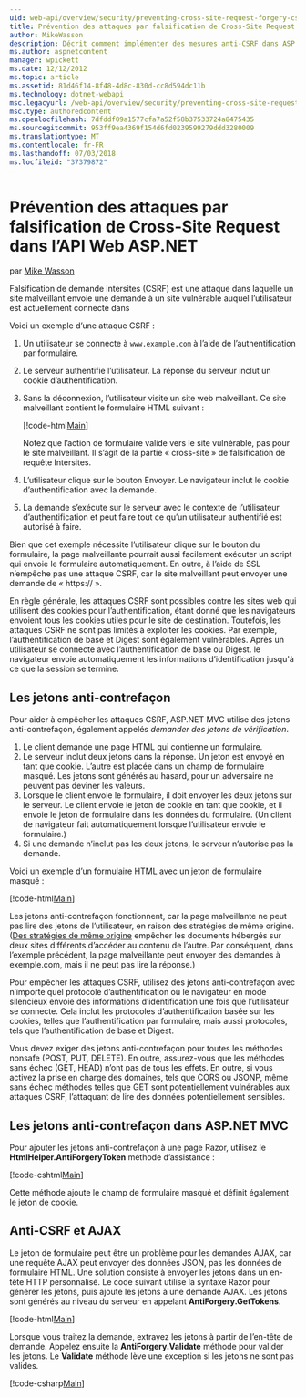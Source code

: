```yaml
---
uid: web-api/overview/security/preventing-cross-site-request-forgery-csrf-attacks
title: Prévention des attaques par falsification de Cross-Site Request dans l’API Web ASP.NET | Microsoft Docs
author: MikeWasson
description: Décrit comment implémenter des mesures anti-CSRF dans ASP.NET Web API et l’attaque de falsification de requête intersites.
ms.author: aspnetcontent
manager: wpickett
ms.date: 12/12/2012
ms.topic: article
ms.assetid: 81d46f14-8f48-4d8c-830d-cc8d594dc11b
ms.technology: dotnet-webapi
msc.legacyurl: /web-api/overview/security/preventing-cross-site-request-forgery-csrf-attacks
msc.type: authoredcontent
ms.openlocfilehash: 7dfddf09a1577cfa7a52f58b37533724a8475435
ms.sourcegitcommit: 953ff9ea4369f154d6fd0239599279ddd3280009
ms.translationtype: MT
ms.contentlocale: fr-FR
ms.lasthandoff: 07/03/2018
ms.locfileid: "37379872"
---
```

<a name="preventing-cross-site-request-forgery-csrf-attacks-in-aspnet-web-api"></a>Prévention des attaques par falsification de Cross-Site Request dans l’API Web ASP.NET
====================
par [Mike Wasson](https://github.com/MikeWasson)

Falsification de demande intersites (CSRF) est une attaque dans laquelle un site malveillant envoie une demande à un site vulnérable auquel l’utilisateur est actuellement connecté dans

Voici un exemple d’une attaque CSRF :

1. Un utilisateur se connecte à `www.example.com` à l’aide de l’authentification par formulaire.
2. Le serveur authentifie l’utilisateur. La réponse du serveur inclut un cookie d’authentification.
3. Sans la déconnexion, l’utilisateur visite un site web malveillant. Ce site malveillant contient le formulaire HTML suivant : 

    [!code-html[Main](preventing-cross-site-request-forgery-csrf-attacks/samples/sample1.html)]

    Notez que l’action de formulaire valide vers le site vulnérable, pas pour le site malveillant. Il s’agit de la partie « cross-site » de falsification de requête Intersites.
4. L’utilisateur clique sur le bouton Envoyer. Le navigateur inclut le cookie d’authentification avec la demande.
5. La demande s’exécute sur le serveur avec le contexte de l’utilisateur d’authentification et peut faire tout ce qu’un utilisateur authentifié est autorisé à faire.

Bien que cet exemple nécessite l’utilisateur clique sur le bouton du formulaire, la page malveillante pourrait aussi facilement exécuter un script qui envoie le formulaire automatiquement. En outre, à l’aide de SSL n’empêche pas une attaque CSRF, car le site malveillant peut envoyer une demande de « https:// ».

En règle générale, les attaques CSRF sont possibles contre les sites web qui utilisent des cookies pour l’authentification, étant donné que les navigateurs envoient tous les cookies utiles pour le site de destination. Toutefois, les attaques CSRF ne sont pas limités à exploiter les cookies. Par exemple, l’authentification de base et Digest sont également vulnérables. Après un utilisateur se connecte avec l’authentification de base ou Digest. le navigateur envoie automatiquement les informations d’identification jusqu'à ce que la session se termine.

## <a name="anti-forgery-tokens"></a>Les jetons anti-contrefaçon

Pour aider à empêcher les attaques CSRF, ASP.NET MVC utilise des jetons anti-contrefaçon, également appelés *demander des jetons de vérification*.

1. Le client demande une page HTML qui contienne un formulaire.
2. Le serveur inclut deux jetons dans la réponse. Un jeton est envoyé en tant que cookie. L’autre est placée dans un champ de formulaire masqué. Les jetons sont générés au hasard, pour un adversaire ne peuvent pas deviner les valeurs.
3. Lorsque le client envoie le formulaire, il doit envoyer les deux jetons sur le serveur. Le client envoie le jeton de cookie en tant que cookie, et il envoie le jeton de formulaire dans les données du formulaire. (Un client de navigateur fait automatiquement lorsque l’utilisateur envoie le formulaire.)
4. Si une demande n’inclut pas les deux jetons, le serveur n’autorise pas la demande.

Voici un exemple d’un formulaire HTML avec un jeton de formulaire masqué :

[!code-html[Main](preventing-cross-site-request-forgery-csrf-attacks/samples/sample2.html)]

Les jetons anti-contrefaçon fonctionnent, car la page malveillante ne peut pas lire des jetons de l’utilisateur, en raison des stratégies de même origine. ([Des stratégies de même origine](http://www.w3.org/Security/wiki/Same_Origin_Policy) empêcher les documents hébergés sur deux sites différents d’accéder au contenu de l’autre. Par conséquent, dans l’exemple précédent, la page malveillante peut envoyer des demandes à exemple.com, mais il ne peut pas lire la réponse.)

Pour empêcher les attaques CSRF, utilisez des jetons anti-contrefaçon avec n’importe quel protocole d’authentification où le navigateur en mode silencieux envoie des informations d’identification une fois que l’utilisateur se connecte. Cela inclut les protocoles d’authentification basée sur les cookies, telles que l’authentification par formulaire, mais aussi protocoles, tels que l’authentification de base et Digest.

Vous devez exiger des jetons anti-contrefaçon pour toutes les méthodes nonsafe (POST, PUT, DELETE). En outre, assurez-vous que les méthodes sans échec (GET, HEAD) n’ont pas de tous les effets. En outre, si vous activez la prise en charge des domaines, tels que CORS ou JSONP, même sans échec méthodes telles que GET sont potentiellement vulnérables aux attaques CSRF, l’attaquant de lire des données potentiellement sensibles.

## <a name="anti-forgery-tokens-in-aspnet-mvc"></a>Les jetons anti-contrefaçon dans ASP.NET MVC

Pour ajouter les jetons anti-contrefaçon à une page Razor, utilisez le **HtmlHelper.AntiForgeryToken** méthode d’assistance :

[!code-cshtml[Main](preventing-cross-site-request-forgery-csrf-attacks/samples/sample3.cshtml)]

Cette méthode ajoute le champ de formulaire masqué et définit également le jeton de cookie.

## <a name="anti-csrf-and-ajax"></a>Anti-CSRF et AJAX

Le jeton de formulaire peut être un problème pour les demandes AJAX, car une requête AJAX peut envoyer des données JSON, pas les données de formulaire HTML. Une solution consiste à envoyer les jetons dans un en-tête HTTP personnalisé. Le code suivant utilise la syntaxe Razor pour générer les jetons, puis ajoute les jetons à une demande AJAX. Les jetons sont générés au niveau du serveur en appelant **AntiForgery.GetTokens**.

[!code-html[Main](preventing-cross-site-request-forgery-csrf-attacks/samples/sample4.html)]

Lorsque vous traitez la demande, extrayez les jetons à partir de l’en-tête de demande. Appelez ensuite la **AntiForgery.Validate** méthode pour valider les jetons. Le **Validate** méthode lève une exception si les jetons ne sont pas valides.

[!code-csharp[Main](preventing-cross-site-request-forgery-csrf-attacks/samples/sample5.cs)]
